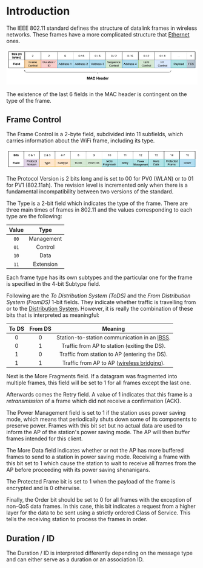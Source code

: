 # Introduction
The IEEE 802.11 standard defines the structure of datalink frames in wireless networks. These frames have a more complicated structure that [Ethernet](Ethernet%20(IEEE%20802.3).md) ones.

![](Resources/Images/WLAN/WLAN_Frame.png)

The existence of the last 6 fields in the MAC header is contingent on the type of the frame.

## Frame Control
The Frame Control is a 2-byte field, subdivided into 11 subfields, which carries information about the WiFi frame, including its type. 

![](Resources/Images/WLAN/WLAN_Frame_Control.png)

The Protocol Version is 2 bits long and is set to 00 for PV0 (WLAN) or to 01 for PV1 (802.11ah). The revision level is incremented only when there is a fundamental incompatibility between two versions of the standard.

The Type is a 2-bit field which indicates the type of the frame. There are three main times of frames in 802.11 and the values corresponding to each type are the following:

|Value|Type|
|:-----:|:----:|
| `00` | Management |
| `01` | Control |
| `10` | Data |
| `11` | Extension |

Each frame type has its own subtypes and the particular one for the frame is specified in the 4-bit Subtype field. 

Following are the *To Distribution System (ToDS)* and the *From Distribution System (FromDS)* 1-bit fields. They indicate whether traffic is travelling from or to the [Distribution System](../The%20TCP-IP%20Suite%20and%20the%20OSI%20Model/(1)%20The%20Physical%20Layer.md#the-distribution-system). However, it is really the combination of these bits that is interpreted as meaningful:

|To DS|From DS|Meaning|
|:-----:|:--------:|:---------:|
|0|0|Station-to-station communication in an [IBSS](../The%20TCP-IP%20Suite%20and%20the%20OSI%20Model/(1)%20The%20Physical%20Layer.md#independent-basic-service-set-ibss). |
|0|1|Traffic from AP to station (exiting the DS).|
|1|0|Traffic from station to AP (entering the DS).|
|1|1|Traffic from AP to AP ([wireless bridging](../The%20TCP-IP%20Suite%20and%20the%20OSI%20Model/(1)%20The%20Physical%20Layer.md#workgroup-bridge)).|

Next is the More Fragments field. If a datagram was fragmented into multiple frames, this field will be set to 1 for all frames except the last one. 

Afterwards comes the Retry field. A value of 1 indicates that this frame is a *retransmission* of a frame which did not receive a confirmation (ACK).

The Power Management field is set to 1 if the station uses power saving mode, which means that periodically shuts down some of its components to preserve power. Frames with this bit set but no actual data are used to inform the AP of the station's power saving mode. The AP will then buffer frames intended for this client.

The More Data field indicates whether or not the AP has more buffered frames to send to a station in power saving mode. Receiving a frame with this bit set to 1 which cause the station to wait to receive all frames from the AP before proceeding with its power saving shenanigans. 

The Protected Frame bit is set to 1 when the payload of the frame is encrypted and is 0 otherwise. 

Finally, the Order bit should be set to 0 for all frames with the exception of non-QoS data frames. In this case, this bit indicates a request from a higher layer for the data to be sent using a strictly ordered Class of Service. This tells the receiving station to process the frames in order.

## Duration / ID
The Duration / ID is interpreted differently depending on the message type and can either serve as a duration or an association ID.


